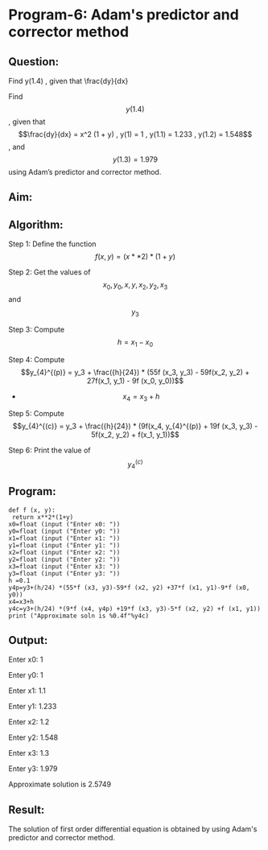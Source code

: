 # Program-6: Adam's predictor and corrector method

## Question:

Find y(1.4) , given that \frac{dy}{dx}

Find $$y(1.4)$$ , given that $$\frac{dy}{dx} = x^2 (1 + y) , y(1) = 1 , y(1.1) = 1.233 , y(1.2) = 1.548$$ , and $$y(1.3) = 1.979$$ using Adam’s predictor and corrector method.

## Aim:

## Algorithm:

Step 1: Define the function $$f(x,y) = (x * * 2 ) * ( 1 + y )$$

Step 2: Get the values of $$x_0, y_0, x, y, x_2, y_2, x_3$$ and $$y_3$$

Step 3: Compute $$h = x_1 - x_0$$

Step 4: Compute $$y_{4}^{(p)} = y_3 + \frac({h}{24}) * (55f (x_3, y_3) - 59f(x_2, y_2) + 27f(x_1, y_1) - 9f (x_0, y_0))$$

  - $$x_4 = x_3 + h$$

Step 5: Compute $$y_{4}^{(c)} = y_3 + \frac({h}{24}) * (9f(x_4, y_{4}^{(p)} + 19f (x_3, y_3) - 5f(x_2, y_2) + f(x_1, y_1))$$

Step 6: Print the value of $$y_{4}^{(c)}$$

## Program:
```
def f (x, y):
 return x**2*(1+y)
x0=float (input ("Enter x0: "))
y0=float (input ("Enter y0: "))
x1=float (input ("Enter x1: "))
y1=float (input ("Enter y1: "))
x2=float (input ("Enter x2: "))
y2=float (input ("Enter y2: "))
x3=float (input ("Enter x3: "))
y3=float (input ("Enter y3: "))
h =0.1
y4p=y3+(h/24) *(55*f (x3, y3)-59*f (x2, y2) +37*f (x1, y1)-9*f (x0,
y0))
x4=x3+h
y4c=y3+(h/24) *(9*f (x4, y4p) +19*f (x3, y3)-5*f (x2, y2) +f (x1, y1))
print ("Approximate soln is %0.4f"%y4c) 
```
## Output:

Enter x0: 1

Enter y0: 1

Enter x1: 1.1

Enter y1: 1.233

Enter x2: 1.2

Enter y2: 1.548

Enter x3: 1.3

Enter y3: 1.979

Approximate solution is 2.5749 

## Result:

The solution of first order differential equation is obtained by using Adam's predictor and corrector method.
